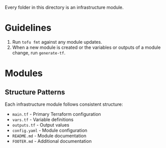 Every folder in this directory is an infrastructure module.

# Guidelines

1. Run `tofu fmt` against any module updates.
2. When a new module is created or the variables or outputs of a module change,
run `generate-tf`.

# Modules

## Structure Patterns

Each infrastructure module follows consistent structure:

- `main.tf` - Primary Terraform configuration
- `vars.tf` - Variable definitions
- `outputs.tf` - Output values
- `config.yaml` - Module configuration
- `README.md` - Module documentation
- `FOOTER.md` - Additional documentation